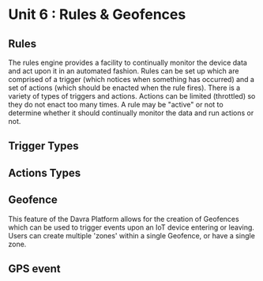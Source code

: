 # Unit 6 : Rules & Geofences

## Rules 
The rules engine provides a facility to continually monitor the device data and act upon it in an automated fashion. Rules can be set up which are comprised of a trigger (which notices when something has occurred) and a set of actions (which should be enacted when the rule fires). There is a variety of types of triggers and actions. Actions can be limited (throttled) so they do not enact too many times. A rule may be "active" or not to determine whether it should continually monitor the data and run actions or not.

## Trigger Types 


## Actions Types


## Geofence

This feature of the Davra Platform allows for the creation of Geofences which can be used to trigger events upon an IoT device entering or leaving. Users can create multiple 'zones' within a single Geofence, or have a single zone.

## GPS event 

